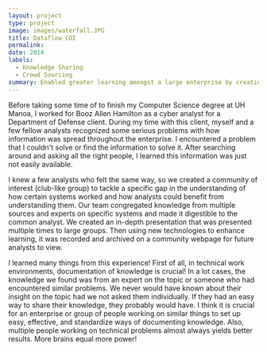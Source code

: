 ```yaml
---
layout: project
type: project
image: images/waterfall.JPG
title: Dataflow COI
permalink:
date: 2014
labels:
  - Knowledge Sharing
  - Crowd Sourcing
summary: Enabled greater learning amongst a large enterprise by creating a community of interest (COI)
---
```


Before taking some time of to finish my Computer Science degree at UH Manoa, I worked for Booz Allen Hamilton as a cyber analyst for a Department of Defense client. During my time with this client, myself and a few fellow analysts recognized some serious problems with how information was spread throughout the enterprise. I encountered a problem that I couldn't solve or find the information to solve it. After searching around and asking all the right people, I learned this information was just not easily available. 

I knew a few analysts who felt the same way, so we created a community of interest (club-like group) to tackle a specific gap in the understanding of how certain systems worked and how analysts could benefit from understanding them. Our team congregated knowledge from multiple sources and experts on specific systems and made it digestible to the common analyst. We created an in-depth presentation that was presented multiple times to large groups. Then using new technologies to enhance learning, it was recorded and archived on a community webpage for future analysts to view. 

I learned many things from this experience! First of all, in technical work environments, documentation of knowledge is crucial! In a lot cases, the knowledge we found was from an expert on the topic or someone who had encountered similar problems. We never would have known about their insight on the topic had we not asked them individually. If they had an easy way to share their knowledge, they probably would have. I think it is crucial for an enterprise or group of people working on similar things to set up easy, effective, and standardize ways of documenting knowledge. Also, multiple people working on technical problems almost always yields better results. More brains equal more power!



